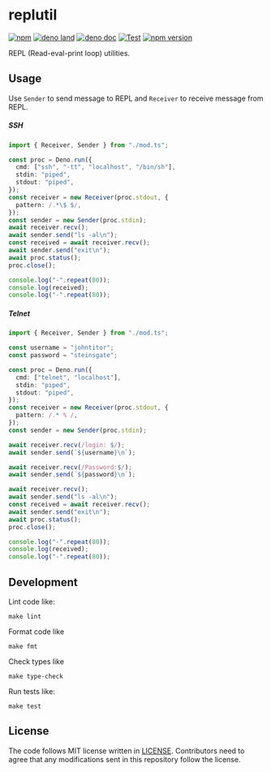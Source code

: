 # replutil

[![npm](http://img.shields.io/badge/available%20on-npm-lightgrey.svg?logo=npm&logoColor=white)](https://www.npmjs.com/package/replutil)
[![deno land](http://img.shields.io/badge/available%20on-deno.land/x-lightgrey.svg?logo=deno)](https://deno.land/x/replutil)
[![deno doc](https://doc.deno.land/badge.svg)](https://doc.deno.land/https/deno.land/x/replutil/mod.ts)
[![Test](https://github.com/fixpoint/deno-replutil/workflows/Test/badge.svg)](https://github.com/fixpoint/deno-replutil/actions?query=workflow%3ATest)
[![npm version](https://badge.fury.io/js/replutil.svg)](https://badge.fury.io/js/replutil)

REPL (Read-eval-print loop) utilities.

## Usage

Use `Sender` to send message to REPL and `Receiver` to receive message from
REPL.

##### SSH

```typescript
import { Receiver, Sender } from "./mod.ts";

const proc = Deno.run({
  cmd: ["ssh", "-tt", "localhost", "/bin/sh"],
  stdin: "piped",
  stdout: "piped",
});
const receiver = new Receiver(proc.stdout, {
  pattern: /.*\$ $/,
});
const sender = new Sender(proc.stdin);
await receiver.recv();
await sender.send("ls -al\n");
const received = await receiver.recv();
await sender.send("exit\n");
await proc.status();
proc.close();

console.log("-".repeat(80));
console.log(received);
console.log("-".repeat(80));
```

##### Telnet

```typescript
import { Receiver, Sender } from "./mod.ts";

const username = "johntitor";
const password = "steinsgate";

const proc = Deno.run({
  cmd: ["telnet", "localhost"],
  stdin: "piped",
  stdout: "piped",
});
const receiver = new Receiver(proc.stdout, {
  pattern: /.* % /,
});
const sender = new Sender(proc.stdin);

await receiver.recv(/login: $/);
await sender.send(`${username}\n`);

await receiver.recv(/Password:$/);
await sender.send(`${password}\n`);

await receiver.recv();
await sender.send("ls -al\n");
const received = await receiver.recv();
await sender.send("exit\n");
await proc.status();
proc.close();

console.log("-".repeat(80));
console.log(received);
console.log("-".repeat(80));
```

## Development

Lint code like:

```text
make lint
```

Format code like

```text
make fmt
```

Check types like

```text
make type-check
```

Run tests like:

```text
make test
```

## License

The code follows MIT license written in [LICENSE](./LICENSE). Contributors need
to agree that any modifications sent in this repository follow the license.
